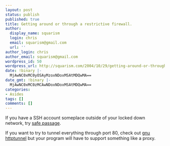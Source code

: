 ```yaml
---
layout: post
status: publish
published: true
title: Getting around or through a restrictive firewall.
author:
  display_name: squarism
  login: chris
  email: squarism@gmail.com
  url: ''
author_login: chris
author_email: squarism@gmail.com
wordpress_id: 50
wordpress_url: http://squarism.com/2004/10/29/getting-around-or-through-a-restrictive-firewall/
date: !binary |-
  MjAwNC0xMC0yOSAyMzoxNDoxMSAtMDQwMA==
date_gmt: !binary |-
  MjAwNC0xMC0zMCAwNDoxNDoxMSAtMDQwMA==
categories:
- Asides
tags: []
comments: []
---
```

<p>If you have a SSH account someplace outside of your locked down network, try <a href="http://www.vastrange.com/">safe passage</a>.</p>
<p>If you want to try to tunnel everything through port 80, check out <a href="http://www.nocrew.org/software/httptunnel.html">gnu httptunnel</a> but your program will have to support something like a proxy.</p>
